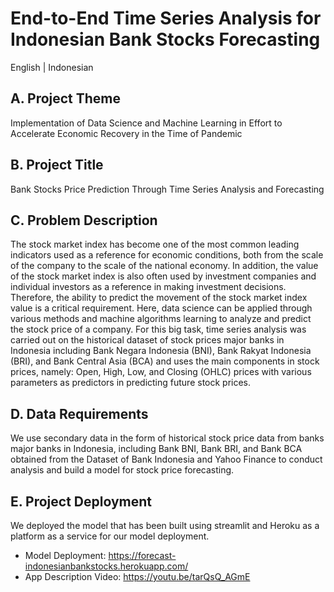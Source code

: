 # End-to-End Time Series Analysis for Indonesian Bank Stocks Forecasting
English | Indonesian

## A. Project Theme

Implementation of Data Science and Machine Learning in Effort to Accelerate Economic Recovery in the Time of Pandemic

## B. Project Title

Bank Stocks Price Prediction Through Time Series Analysis and Forecasting

## C. Problem Description

The stock market index has become one of the most common leading indicators used as a reference for economic conditions, both from the scale of the company to the scale of the national economy. In addition, the value of the stock market index is also often used by investment companies and individual investors as a reference in making investment decisions. Therefore, the ability to predict the movement of the stock market index value is a critical requirement. Here, data science can be applied through various methods and machine algorithms learning to analyze and predict the stock price of a company. For this big task, time series analysis was carried out on the historical dataset of stock prices major banks in Indonesia including Bank Negara Indonesia (BNI), Bank Rakyat Indonesia (BRI), and Bank Central Asia (BCA) and uses the main components in stock prices, namely: Open, High, Low, and Closing (OHLC) prices with various parameters as predictors in predicting future stock prices.

## D. Data Requirements

We use secondary data in the form of historical stock price data from banks major banks in Indonesia, including Bank BNI, Bank BRI, and Bank BCA obtained from the Dataset of Bank Indonesia and Yahoo Finance to conduct analysis and build a model for stock price forecasting.

## E. Project Deployment

We deployed the model that has been built using streamlit and Heroku as a platform as a service for our model deployment.

- Model Deployment: https://forecast-indonesianbankstocks.herokuapp.com/ 
- App Description Video: https://youtu.be/tarQsQ_AGmE 
